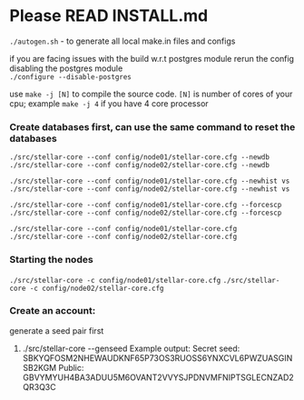 # Please READ INSTALL.md  
  
`./autogen.sh` - to generate all local make.in files and configs  
  
if you are facing issues with the build w.r.t postgres module rerun the config disabling the postgres module  
`./configure --disable-postgres`   
  
use `make -j [N]` to compile the source code. `[N]` is number of cores of your cpu; example `make -j 4` if you have 4 core processor  

  
### Create databases first, can use the same command to reset the databases  
`./src/stellar-core --conf config/node01/stellar-core.cfg --newdb`  
`./src/stellar-core --conf config/node02/stellar-core.cfg --newdb`  
  
    
`./src/stellar-core --conf config/node01/stellar-core.cfg --newhist vs`  
`./src/stellar-core --conf config/node02/stellar-core.cfg --newhist vs`   
  
   
`./src/stellar-core --conf config/node01/stellar-core.cfg --forcescp`   
`./src/stellar-core --conf config/node02/stellar-core.cfg --forcescp`   
  
  
`./src/stellar-core --conf config/node01/stellar-core.cfg` 
`./src/stellar-core --conf config/node02/stellar-core.cfg`  
  
  
### Starting the nodes  
`./src/stellar-core -c config/node01/stellar-core.cfg`
`./src/stellar-core -c config/node02/stellar-core.cfg`  
  
### Create an account:  
generate a seed pair first  
1. ./src/stellar-core --genseed
Example output: Secret seed: SBKYQFOSM2NHEWAUDKNF65P73OS3RUOSS6YNXCVL6PWZUASGINSB2KGM
				Public: GBVYMYUH4BA3ADUU5M6OVANT2VVYSJPDNVMFNIPTSGLECNZAD2QR3Q3C


